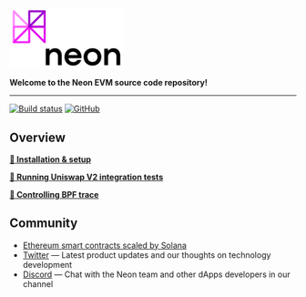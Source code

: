 
<img width="200" src="./images/neon_logo_colors.png" />

**Welcome to the Neon EVM source code repository!**  
*****  

[![Build status](https://badge.buildkite.com/264f0e74ae8aabfcf3bf3b100d32caa05360f03b21542d2c09.svg?branch=develop)](https://buildkite.com/cyberway/evm-loader)
[![GitHub](https://img.shields.io/github/license/cyberway/cyberway.svg)](https://github.com/neonlabsorg/solana/blob/master/LICENSE)


## Overview

**[🔘 Installation & setup](https://github.com/neonlabsorg/neon-evm.docs/wiki/Local-Solana-Cluster:-Installation,-Setup-and-Tests)**

**[🔘 Running Uniswap V2 integration tests](https://github.com/neonlabsorg/neon-evm.docs/wiki/Running-Uniswap-V2-integration-tests)**

**[🔘 Controlling BPF trace](https://github.com/neonlabsorg/neon-evm.docs/wiki/Controlling-BPF-Trace)**

## Community
  * [Ethereum smart contracts scaled by Solana](https://neonlabs.org/)  
  * [Twitter](https://twitter.com/neonlabsorg) — Latest product updates and our thoughts on technology development
  * [Discord](https://discord.gg/d9BhxNWTsj) — Chat with the Neon team and other dApps developers in our channel
  